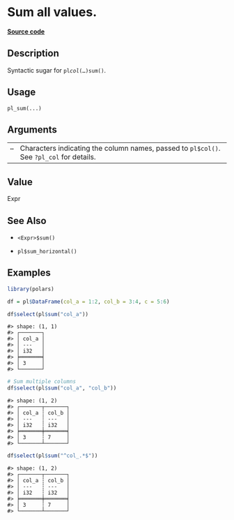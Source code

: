

# Sum all values.

[**Source code**](https://github.com/pola-rs/r-polars/tree/8dac37e8bf89bcd080a13d0ed20dd1dc2bee615f/R/functions__lazy.R#L429)

## Description

Syntactic sugar for <code>pl$col(…)$sum()</code>.

## Usage

<pre><code class='language-R'>pl_sum(...)
</code></pre>

## Arguments

<table>
<tr>
<td style="white-space: nowrap; font-family: monospace; vertical-align: top">
<code id="...">…</code>
</td>
<td>
Characters indicating the column names, passed to <code>pl$col()</code>.
See <code>?pl_col</code> for details.
</td>
</tr>
</table>

## Value

Expr

## See Also

<ul>
<li>

<code>\<Expr\>$sum()</code>

</li>
<li>

<code>pl$sum_horizontal()</code>

</li>
</ul>

## Examples

``` r
library(polars)

df = pl$DataFrame(col_a = 1:2, col_b = 3:4, c = 5:6)

df$select(pl$sum("col_a"))
```

    #> shape: (1, 1)
    #> ┌───────┐
    #> │ col_a │
    #> │ ---   │
    #> │ i32   │
    #> ╞═══════╡
    #> │ 3     │
    #> └───────┘

``` r
# Sum multiple columns
df$select(pl$sum("col_a", "col_b"))
```

    #> shape: (1, 2)
    #> ┌───────┬───────┐
    #> │ col_a ┆ col_b │
    #> │ ---   ┆ ---   │
    #> │ i32   ┆ i32   │
    #> ╞═══════╪═══════╡
    #> │ 3     ┆ 7     │
    #> └───────┴───────┘

``` r
df$select(pl$sum("^col_.*$"))
```

    #> shape: (1, 2)
    #> ┌───────┬───────┐
    #> │ col_a ┆ col_b │
    #> │ ---   ┆ ---   │
    #> │ i32   ┆ i32   │
    #> ╞═══════╪═══════╡
    #> │ 3     ┆ 7     │
    #> └───────┴───────┘
